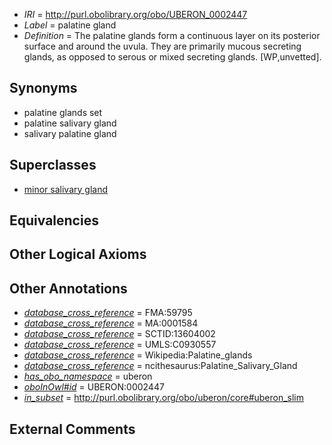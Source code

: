  * *IRI* = http://purl.obolibrary.org/obo/UBERON_0002447
 * *Label* = palatine gland
 * *Definition* = The palatine glands form a continuous layer on its posterior surface and around the uvula. They are primarily mucous secreting glands, as opposed to serous or mixed secreting glands. [WP,unvetted].

## Synonyms

 * palatine glands set
 * palatine salivary gland
 * salivary palatine gland

## Superclasses

 * [minor salivary gland](../../UBERON/30/UBERON_0001830.md)

## Equivalencies


## Other Logical Axioms


## Other Annotations

 * *[database_cross_reference](../../ef/oboInOwl#hasDbXref.md)* = FMA:59795
 * *[database_cross_reference](../../ef/oboInOwl#hasDbXref.md)* = MA:0001584
 * *[database_cross_reference](../../ef/oboInOwl#hasDbXref.md)* = SCTID:13604002
 * *[database_cross_reference](../../ef/oboInOwl#hasDbXref.md)* = UMLS:C0930557
 * *[database_cross_reference](../../ef/oboInOwl#hasDbXref.md)* = Wikipedia:Palatine_glands
 * *[database_cross_reference](../../ef/oboInOwl#hasDbXref.md)* = ncithesaurus:Palatine_Salivary_Gland
 * *[has_obo_namespace](../../ce/oboInOwl#hasOBONamespace.md)* = uberon
 * *[oboInOwl#id](../../id/oboInOwl#id.md)* = UBERON:0002447
 * *[in_subset](../../et/oboInOwl#inSubset.md)* = http://purl.obolibrary.org/obo/uberon/core#uberon_slim

## External Comments

